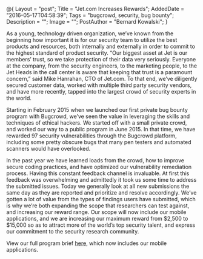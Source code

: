 @{
    Layout = "post";
    Title = "Jet.com Increases Rewards";
    AddedDate = "2016-05-17T04:58:39";
    Tags = "bugcrowd, security, bug bounty";
    Description = "";
    Image = "";
    PostAuthor = "Bernard Kowalski";
}

As a young, technology driven organization, we’ve known from the beginning how important it is for our security team to utilize the best products and resources, both internally and externally in order to commit to the highest standard of product security. “Our biggest asset at Jet is our members’ trust, so we take protection of their data very seriously. Everyone at the company, from the security engineers, to the marketing people, to the Jet Heads in the call center is aware that keeping that trust is a paramount concern,” said Mike Hanrahan, CTO of Jet.com. To that end, we’ve diligently secured customer data, worked with multiple third party security vendors, and have more recently, tapped into the largest crowd of security experts in the world.

Starting in February 2015 when we launched our first private bug bounty program with Bugcrowd, we’ve seen the value in leveraging the skills and techniques of ethical hackers. We started off with a small private crowd, and worked our way to a public program in June 2015. In that time, we have rewarded 97 security vulnerabilities through the Bugcrowd platform, including some pretty obscure bugs that many pen testers and automated scanners would have overlooked.
<!--more--> 

In the past year we have learned loads from the crowd, how to improve secure coding practices, and have optimized our vulnerability remediation process. Having this constant feedback channel is invaluable. At first this feedback was overwhelming and admittedly it took us some time to address the submitted issues. Today we generally look at all new submissions the same day as they are reported and prioritize and resolve accordingly. We’ve gotten a lot of value from the types of findings users have submitted, which is why we’re both expanding the scope that researchers can test against, and increasing our reward range. Our scope will now include our mobile applications, and we are increasing our maximum reward from $2,500 to $15,000 so as to attract more of the world’s top security talent, and express our commitment to the security research community.

View our full program brief [here](https://bugcrowd.com/jet), which now includes our mobile applications.